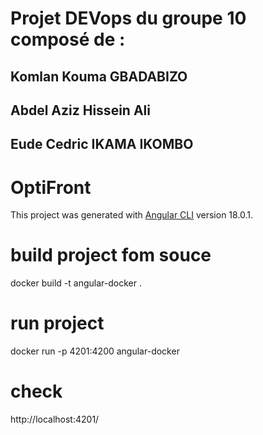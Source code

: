 # Projet DEVops du groupe 10 composé de :

## Komlan Kouma GBADABIZO

## Abdel Aziz Hissein Ali

## Eude Cedric IKAMA IKOMBO

# OptiFront

This project was generated with [Angular CLI](https://github.com/angular/angular-cli) version 18.0.1.

# build project fom souce
docker build -t angular-docker .
# run project
docker run -p 4201:4200 angular-docker

# check

http://localhost:4201/
